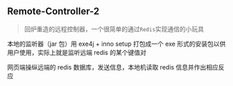 ## Remote-Controller-2
> 回炉重造的远程控制器，一个很简单的通过`Redis`实现通信的小玩具

本地的监听器（jar 包）用 exe4j + inno setup 打包成一个 exe 形式的安装包以供用户使用，实际上就是监听远端 redis 的某个键值对

网页端操纵远端的 redis 数据库，发送信息，本地机读取 redis 信息并作出相应反应
